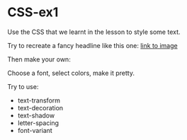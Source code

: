 # CSS-ex1

Use the CSS that we learnt in the lesson to style some text.

Try to recreate a fancy headline like this one:
[link to image](/image.png)

Then make your own:

Choose a font, select colors, make it pretty.

Try to use:

- text-transform
- text-decoration
- text-shadow
- letter-spacing
- font-variant
